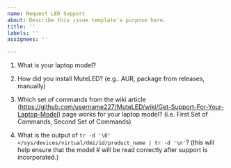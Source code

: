 ```yaml
---
name: Request LED Support
about: Describe this issue template's purpose here.
title: ''
labels: ''
assignees: ''

---
```


1. What is your laptop model?


2. How did you install MuteLED? (e.g.. AUR, package from releases, manually)


3. Which set of commands from the wiki article (https://github.com/username227/MuteLED/wiki/Get-Support-For-Your-Laptop-Model) page works for your laptop model? (i.e. First Set of Commands, Second Set of Commands)


4. What is the output of <code>tr -d '\0' </sys/devices/virtual/dmi/id/product_name | tr -d '\n'</code>? (this will help ensure that the model # will be read correctly after support is incorporated.)

